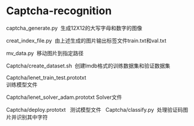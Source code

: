 # Captcha-recognition

  captcha_generate.py 
  生成12X12的大写字母和数字的图像
  
  creat_index_file.py 
  由上述生成的图片输出标签文件train.txt和val.txt
  
  mv_data.py 
  移动图片到指定路径
  
  Captcha/create_dataset.sh 
  创建lmdb格式的训练数据集和验证数据集

  Captcha/lenet_train_test.prototxt  
  训练模型文件
  
  Captcha/lenet_solver_adam.prototxt 
  Solver文件
  
  Captcha/deploy.prototxt   
  测试模型文件
  
  Captcha/classify.py 
  处理验证码图片并识别其中字符
